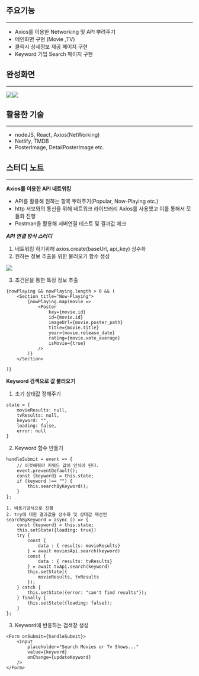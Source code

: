 ## 주요기능

-----------------
- Axios를 이용한 Networking 및 API 뿌려주기
- 메인화면 구현 (Movie ,TV)
- 클릭시 상세정보 제공 페이지 구현
- Keyword 기입 Search 페이지 구현

## 완성화면

-----------------
<img src=“https://user-images.githubusercontent.com/60862525/92943571-e7846100-f48d-11ea-9aae-1e3af0f61b8e.gif” width=“30%”><img src=“https://user-images.githubusercontent.com/60862525/92942804-e69eff80-f48c-11ea-9052-0649959e9eaf.gif” width=“30%”>

## 활용한 기술
-----------------
- nodeJS, React, Axios(NetWorking)
- Netlify, TMDB
- PosterImage, DetailPosterImage etc.

## 스터디 노트
-----------------

**Axios를 이용한 API 네트워킹**

- API를 활용해 원하는 항목 뿌려주기(Popular, Now-Playing etc.)
- http 서보와의 통신을 위해 네트워크 라이브러리 Axios를 사용했고 이를 통해서 모듈화 진행
- Postman을 활용해 서버연결 테스트 및 결과값 체크

**_API 연결 방식 스터디_**

1. 네트워킹 하기위해 axios.create(baseUrl, api_key) 상수화
2. 원하는 정보 추출을 위한 불러오기 함수 생성

<img src=“https://user-images.githubusercontent.com/60862525/92945385-29160b80-f490-11ea-9bea-1d8a7a6089c2.png” width=“40%”>

3. 조건문을 통한 특정 정보 추출
~~~
{nowPlaying && nowPlaying.length > 0 && (
    <Section title="Now-Playing">
        {nowPlaying.map(movie =>
            <Poster
                key={movie.id}
                id={movie.id}
                imageUrl={movie.poster_path}
                title={movie.title}
                year={movie.release_date}
                rating={movie.vote_average}
                isMovie={true}
            />
        )}
    </Section>

)}

~~~

**Keyword  검색으로 값 불러오기**

1. 초기 상태값 정해주기
~~~
state = {
    movieResults: null,
    tvResults: null,
    keyword: "",
    loading: false,
    error: null
}
~~~
2. Keyword 함수 만들기
~~~
handleSubmit = event => {
    // 이것해줘야 키워드 값이 인식이 된다.
    event.preventDefault();
    const {keyword} = this.state;
    if (keyword !== "") {
        this.searchByKeyword();
    }
};

1. 비동기방식으로 진행
2. try에 대한 결과값을 상수화 및 상태값 재선언
searchByKeyword = async () => {
    const {keyword} = this.state;
    this.setState({loading: true})
    try {
        const {
            data : { results: movieResults}
        } = await moviesApi.search(keyword)
        const {
            data : { results: tvResults}
        } = await tvApi.search(keyword)
        this.setState({
            movieResults, tvResults
        });
    } catch {
        this.setState({error: "can't find results"});
    } finally {
        this.setState({loading: false});
    }
};

~~~
3. Keyword에 반응하는 검색창 생성 
~~~
<Form onSubmit={handleSubmit}>
    <Input
        placeholder="Search Movies or Tv Shows..."
        value={keyword}
        onChange={updateKeyword}
    />
</Form>

~~~




